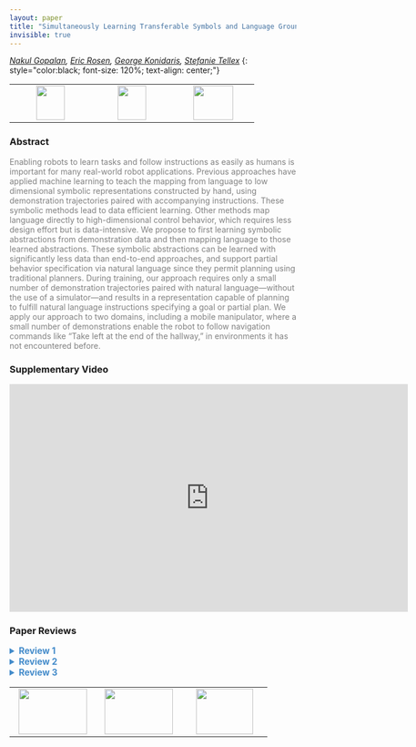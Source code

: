 ```yaml
---
layout: paper
title: "Simultaneously Learning Transferable Symbols and Language Groundings from Perceptual Data for Instruction Following"
invisible: true
---
```

*[Nakul Gopalan](https://nakulgopalan.github.io/), [Eric Rosen](http://cs.brown.edu/people/er35/), [George Konidaris](http://cs.brown.edu/people/gdk/), [Stefanie Tellex](http://cs.brown.edu/people/stellex/)*
{: style="color:black; font-size: 120%; text-align: center;"}

<table width="30%"> <tr>
<td style="width: 20%; text-align: center;"><a href="http://www.roboticsproceedings.org/rss16/p102.pdf"><img src="{{ site.baseurl }}/images/paper_link.png"
width = "50"  height = "60"/> </a> </td>

<td style="width: 20%; text-align: center;"><a href="https://github.com/nakulgopalan/change_point_detection.git"><img src="{{ site.baseurl }}/images/software_link.png"
width = "50"  height = "60"/> </a> </td>

<td style="width: 20%; text-align: center;"><a href="nan"><img src="{{ site.baseurl }}/images/pheedloop_link.png"
width = "70"  height = "60"/> </a> </td>

</tr></table>

### Abstract
<html><p style="color:gray; font-size: 100%; text-align: justified;">
Enabling robots to learn tasks and follow instructions as easily as humans is important for many real-world robot applications. Previous approaches have applied machine learning to teach the mapping from language to low dimensional symbolic representations constructed by hand, using demonstration trajectories paired with accompanying instructions. These symbolic methods lead to data efficient learning. Other methods map language directly to high-dimensional control behavior, which requires less design effort but is data-intensive. We propose to first learning symbolic abstractions from demonstration data and then mapping language to those learned abstractions. These symbolic abstractions can be learned with significantly less data than end-to-end approaches, and support partial behavior specification via natural language since they permit planning using traditional planners. During training, our approach requires only a small number of demonstration trajectories paired with natural language—without the use of a simulator—and results in a representation capable of planning to fulfill natural language instructions specifying a goal or partial plan. We apply our approach to two domains, including a mobile manipulator, where a small number of demonstrations enable the robot to follow navigation commands like “Take left at the end of the hallway,” in environments it has not encountered before.
</p></html>

### Supplementary Video
<iframe width="700" height="400" src="https://player.vimeo.com/video/388650000 " frameborder="0" allow=" encrypted-media" allowfullscreen></iframe>

### Paper Reviews
<details><summary style="font-size:110%; color:#438BCA; cursor: pointer;"><b> Review 1</b></summary>
<p style="color:gray; font-size: 100%; text-align: justified; white-space: pre-line">
STRENGTHS
- This paper makes a major contribution to the field of learning symbols for robot actions and mapping verbal instructions to the actions.
- The authors describe their approach in depth with a lot of technical detail.
- The evaluation of the approach is very thorough.

WEAKNESSES
- The only weakness I can see in this paper is that it does not discuss the limitations of the approach. It would be good to add a discussion about the shortcomings of the new approach and future work that needs to be done to improve on the limitations.

SUGGESTIONS FOR IMPROVEMENTS
- I saw some minor typos, but those can easily be fixed by proofreading the paper one more time before submitting the camera-ready version.

ORIGINALITY
This paper presents original work.

QUALITY
The presented approach, the evaluation, and the writing is of very high quality.

CLARITY
The paper does a lot of technical details, but does require a lot of different background knowledge. I do understand that the authors probably had to cut down a lot of text to fit into the page limit of the conference, however, it would have been good to add to introduce some of the technology used to make the text easier to understand. The paper is structured and written well overall, but it is quite hard to understand.

SIGNIFICANCE
This paper is highly significant and makes a great contribution to the research in this area.
</p> </details>

<details><summary style="font-size:110%; color:#438BCA; cursor: pointer;"><b> Review 2</b></summary>
<p style="color:gray; font-size: 100%; text-align: justified; white-space: pre-line">
The paper describes a very interesting approach to instructing a robot. This focuses on navigation on a mobile manipulator and an autonomous car. The paper is well presented and I think that the significance of the work is high enough to be published at this venue. 
I have a few concerns that should be addressed for the final camera-ready version.

Originality: While I believe that the combined approach is original and highly interesting, I struggled identifying which components are a contribution of the paper and which components have been reused from other publications. Please, clearly state the contribution of this paper when describing the system. Currently, it is dominated by a list of all the approaches that have been combined to make this work.

Clarity: While I agree to a certain extent that your approach works in novel environments, they are not entirely unknown or novel to the overall system since your approach requires a pre-existing map. Please, make clear that the "novel/new/unknown" refers to environments that you have not trained on but that a map is known a-priori to the robot navigation system.

Please, explain how your complex sentence example including mentioning an art painting and a fountain relates to what has been learned. In fact, the art painting and the fountain should be ignored as the system will only pick up on left, end, and right keywords as far as I understand it.

For future work, it would be great to see how this works with spoken language. This might need to include some more sophisticated NLU apart from Seq2seq. 

Minor things: the abstract should also mention the car example, the paper requires minor proofreading.
</p> </details>

<details><summary style="font-size:110%; color:#438BCA; cursor: pointer;"><b> Review 3</b></summary>
<p style="color:gray; font-size: 100%; text-align: justified; white-space: pre-line">
The paper proposes a framework that automatically learns the latent space of symbols from a set of demonstration trajectories and then uses accompanying textual instructions to train a sequence-to-sequence architecture that "translates" language to the sequence of learned symbols. The termination sets of option-like skills constitute the symbol space, the size of which is not known a priori. The framework uses a non-parametric Markov model (MDP-HMM) to segment action sequences and identify the corresponding skills. The corresponding termination sets, as represented in terms of the robot-centric observations (LIDAR), are clustered and used to train a single-class SVM classifier for each cluster. The corresponding policy can be learned or planned when the dynamics are known. The framework then trains an encoder-aligner-decoder neural sequence-to-sequence model to "translate" language to the sequence of symbols (termination sets/classifiers). The method demonstrates the symbol-learning and language understanding components on an existing driving dataset and evaluates the full system on a mobile manipulator.

The use of a symbolic representation of the robot's state and action space is commonly used as an abstraction between natural language and the robot's low-level action space. As noted, exceptions include recent sequence-to-sequence models that map language directly to low-level actions, which incur significant sample complexity. Particularly promising with this paper is that it proposes simultaneously learning the space of symbols and the language understanding model directly from demonstration trajectories paired with natural language instructions. While this is not new (e.g., see the work of Kollar et al., 2013; Thomason et al., 2016), it is certainly the minority among existing work in grounded language acquisition for robots.

The paper is on its way to making a real contribution to the community, however there are several limitations of the current framework that need to be addressed:

* The ability of the framework to scale to diverse tasks, environments, and language is questionable. The discussion and results consider a simple navigation task that consists of going straight down a hallway (or roadway) and turning. The tasks involve no more than five (or three? see below) symbols and an output sequence length of at most five, yet segmentation, clustering, and classification require a fair bit of data cleanup and parameter tuning. Meanwhile, the extent to which the symbols generalize to novel environments is a function of the generalizability of the classifiers and underlying policies, which depends on the diversity and size of the training data. Scalability becomes even more of an issue as the size of the action space increases (e.g., to include joint torques, which the paper suggests are considered here). Meanwhile, sequence-to-sequence language models are well known as being sample inefficient and while the the limited length of the output sequence alleviates some of the sample complexity, scalability will be a problem as the number of symbols increases. Unfortunately, the relative simplicity of the navigation tasks and, in turn, the limited diversity of language, that are considered doesn't alleviate this concern.

* In its current form, symbol learning is decoupled from language understanding in that, while the trajectories are accompanied by textual instructions, the instructions are not used to to discover the set of skills. Instead, the framework uses existing skill discovery methods, and then trains a vanilla sequence-to-sequence model to learn to map language to symbol sequences. Testament to the limited role of language is that the discussion of the language understanding component of the framework is limited to half of a column.

* The experiments are limited in terms of complexity and lack a compelling baseline as well as a thorough quantitative evaluation. The NPS dataset is nice in that it provides a demonstration on "real-world" data, but it requires a fair bit of post-processing and significantly restricts the length of sequences. The KITTI dataset, which is widely used in the vision and robotics communities, would have been a more appropriate testbed as it provides the relevant action data directly. Further, the NPS evaluation is rather limited, considering only three behaviors, which are essentially the self-driving version of those used for the on-robot experiments, and a maximum output sequence length of two.

The on-robot experiments are similarly limited, involving behaviors that are very similar to those above, short sequence lengths, and *only* three test instructions. It is impossible to assess the merits of the approach with such a restricted evaluation. An user experiment with dozens of instructions would not be difficult to perform.

Meanwhile, the quantitative evaluation is limited to the accuracy of the language understanding model, which isn't particularly compelling given the small symbol space and sequence length and the fact that the language understanding component is a vanilla off-the-shelf seq2seq model. Like other work in language understanding, the paper should provide a more detailed quantitative evaluation, e.g., the fraction of time the robot stopped within a fixed distance from the correct destination (or a similar path-focused evaluation) for a dozens of different instructions; or an evaluation of how far the robot is from the destination if it isn't reached.


COMMENTS

* It is not apparent why termination sets are sufficient to define the set of skills. Most of the skills that are referenced (straight down hallway, turn left/right) are functions of the path segment and not simply the end point. It is for this reason that many of the symbols used by existing approaches to robot language understanding reason over paths.

* The paper should clarify claims regarding the framework's generalizability and the lack of a dependency on simulation. The extent to which the method generalizes to novel environments is determined by the generalizability of the the classifier and underlying policy. However, the performance of the classifier is a function of the features that are provided and the diversity of the training data, though even then DNN-based classifiers exhibit far better generalizability. Meanwhile, there is little discussion of how policies are represented (other than that DPMS can be used), while learning policies that generalize to different environments would require significant on-robot or simulation-based data. Unfortunately, the experimental evaluation lack sufficient evidence regarding environment variability to justify these claims.

* In light of the above comments on scalability, the paper oversells the data efficiency of the framework. The ability to learn skills from 75 demonstrations is likely due to the simplicity of the navigation task, which can be described by a handful of symbols. Similarly, the diversity of the language, which is limited by the simplicty of the domain, would explain the fact that the sequence-to-sequence model can be trained with so few sequence pairs.

* Does the seq2seq output include a stop token or is the output sequence length predetermined? The statement that the maximum sequence length for the on-robot trials was three to five suggests that there is, but elsewhere the text implies that the length is predefined.

* For the NPS evaluation was the segmentation learned (with the number of behaviors fixed to three) or were the trajectories segmented by hand (as suggested by the text at the end of Section IV.A).

* For the on-robot experiments, my reading is that three symbols were used, but that one symbol included two clusters/classifiers. Is that correct?

* How similar were the three instructions that were used for the on-robot experiments to those seen during training?

* The sentence that is given near the end of page 7 is compelling, but I can only assume that the method is relying on the ability to detect intersections. Presumably the robot was positioned in the hallway at the start, and thus there was only one intersection and presumably the method would fail had there been perceptual aliasing. What about the water fountain? It is not referenced above as a learned endpoint.

* Clarification is needed with regards to what is assumed to be known a priori of new environments. If the policy associated with each skill is not learned (which would require significant on-robot training and/or simulation-based training, both of which the paper emphasizes as not necessary), then I would presume that the robot has access at the very least to a occupancy-grid (or similar) map. This is in contrast to some existing work that does not assume the environment is known, and instead uses an "exploration" policy that is given (Matuszek et al., 2012) or learned (Hemachandra et al., 2015).

* Related, if a map is assumed to be known, at what spatial and angular resolution does the framework search over candidate termination locations?

* For the data collection, how familiar were subjects with the environment? People unfamiliar with the space are likely to give more generic instructions than people who know the environment well.

* The notation in the first equation on page 4 is confusing.

* The paper states that torques constitute the action space, however the on-robot trials use longitudinal velocity and angular rate, and the NPS evaluation considers direction and distance of motion. There are also references to using camera data in place of LIDAR for termination set classification, however training a classifier that reasons over image data would be far more sample complex.

* It would be nice to see a discussion of the implications of performing skill discovery only over actions rather than actions and states.

* The paper should discuss the robustness of the clustering and classification methods, e.g., to the choice of the minimum cluster size, the noise parameter, and the threshold for merging clusters.

* How is inference performed over the output of the sequence-to-sequence model? Is beam search used?

* How are the hyperparameters chosen?

* What ensures that the symbols are interpretable as stated in the conclusions?


REFERENCES

Felix Duvallet, Thomas Kollar, and Anthony Stentz. "Imitation learning for natural language direction following through unknown environments.” ICRA 2013.

Sachithra Hemachandra, Felix Duvallet, Thomas M. Howard, Nicholas Roy, Anthony Stentz, and Matthew R. Walter. "Learning models for following natural language directions in unknown environments." ICRA 2015

Thomas Kollar, Jayant Krishnamurthy, and Grant Strimel. "Toward interactive grounded language acquisition." RSS 2013

Cynthia Matuszek, E. Herbst, Luke Zettlemoyer, and Dieter Fox. “Learning to parse natural language commands to a robot control system.” ISER 2012

Jesse Thomason, Jivko Sinapov, Maxwell Svetlik, Peter Stone, Raymond J Mooney. "Learning Multi-Modal Grounded Linguistic Semantics by Playing 'I Spy'." IJCAI 2016
</p> </details>

<table width="100%"><tr><td style="width: 30%; text-align: center;"><a href="{{ site.baseurl }}/program/papers/101"> <img src="{{ site.baseurl }}/images/previous_icon.png" width = "120"  height = "80"/> </a> </td>

<td style="width: 30%; text-align: center;"><a href="{{ site.baseurl }}/program/papers"> <img src="{{ site.baseurl }}/images/overview_icon.png" width = "120"  height = "80"/> </a> </td> 

<td style="width: 30%; text-align: center;"><a href="{{ site.baseurl }}/program/papers/103"> <img src="{{ site.baseurl }}/images/next_icon.png" width = "100"  height = "80"/> </a> </td> 

</tr></table>

